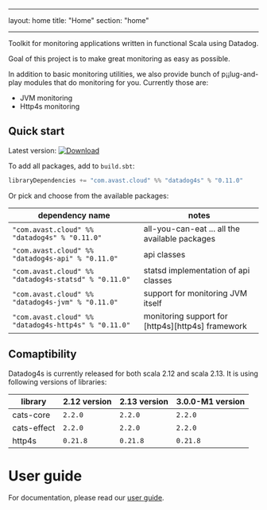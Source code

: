 --------  ------
layout:   home
title:    "Home"
section:  "home"
--------  ------

Toolkit for monitoring applications written in functional Scala using Datadog.

Goal of this project is to make great monitoring as easy as possible. 

In addition to basic monitoring utilities, we also provide bunch of p¡¡lug-and-play modules that do monitoring for you. Currently those are:
-   JVM monitoring
-   Http4s monitoring

## Quick start
Latest version: [![Download](https://img.shields.io/maven-central/v/com.avast.cloud/datadog4s-api_2.13)](https://search.maven.org/search?q=g:com.avast.cloud%20datadog4s)

To add all packages, add to `build.sbt`:

```scala
libraryDependencies += "com.avast.cloud" %% "datadog4s" % "0.11.0" 
```

Or pick and choose from the available packages:

|                     dependency name                     |                       notes                       |
| ------------------------------------------------------- | ------------------------------------------------- |
| `"com.avast.cloud" %% "datadog4s" % "0.11.0"`        | all-you-can-eat ... all the available packages    |
| `"com.avast.cloud" %% "datadog4s-api" % "0.11.0"`    | api classes                                       |
| `"com.avast.cloud" %% "datadog4s-statsd" % "0.11.0"` | statsd implementation of api classes              |
| `"com.avast.cloud" %% "datadog4s-jvm" % "0.11.0"`    | support for monitoring JVM itself                 |
| `"com.avast.cloud" %% "datadog4s-http4s" % "0.11.0"` | monitoring support for [http4s][http4s] framework |

## Comaptibility
Datadog4s is currently released for both scala 2.12 and scala 2.13. It is using following versions of libraries:

|   library   |      2.12 version       |      2.13 version       | 3.0.0-M1 version |
| ----------- | ----------------------- | ----------------------- | ------------------------- |
| cats-core   | `2.2.0`        | `2.2.0`        | `2.2.0`          |
| cats-effect | `2.2.0` | `2.2.0` | `2.2.0`   |
| http4s      | `0.21.8`  | `0.21.8`  | `0.21.8`    |

# User guide

For documentation, please read our [user guide](userguide.html).
